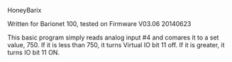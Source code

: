 HoneyBarix

Written for Barionet 100, tested on Firmware V03.06 20140623

This basic program simply reads analog input #4 and comares it to a set value, 750. If it is less than 750, it turns Virtual IO bit 11 off. If it is greater, it turns IO bit 11 ON.